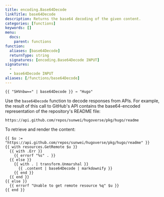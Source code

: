 ```yaml
---
title: encoding.Base64Decode
linkTitle: base64Decode
description: Returns the base64 decoding of the given content.
categories: [functions]
keywords: []
menu:
  docs:
    parent: functions
function:
  aliases: [base64Decode]
  returnType: string
  signatures: [encoding.Base64Decode INPUT]
signatures:
  - 
  - base64Decode INPUT
aliases: [/functions/base64Decode]
---
```


```go-html-template
{{ "SHVnbw==" | base64Decode }} → "Hugo"
```

Use the `base64Decode` function to decode responses from APIs. For example, the result of this call to GitHub's API contains the base64-encoded representation of the repository's README file:

```text
https://api.github.com/repos/sunwei/hugoverse/pkg/hugo/readme
```

To retrieve and render the content:

```go-html-template
{{ $u := "https://api.github.com/repos/sunwei/hugoverse/pkg/hugo/readme" }}
{{ with resources.GetRemote $u }}
  {{ with .Err }}
    {{ errorf "%s" . }}
  {{ else }}
    {{ with . | transform.Unmarshal }}
      {{ .content | base64Decode | markdownify }}
    {{ end }}
  {{ end }}
{{ else }}
  {{ errorf "Unable to get remote resource %q" $u }}
{{ end }}
```
